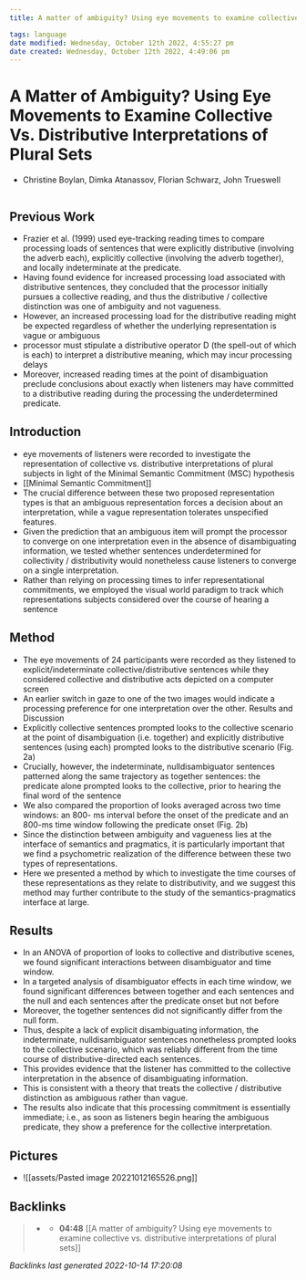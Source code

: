 ```yaml
---
title: A matter of ambiguity? Using eye movements to examine collective vs. distributive interpretations of plural sets

tags: language 
date modified: Wednesday, October 12th 2022, 4:55:27 pm
date created: Wednesday, October 12th 2022, 4:49:06 pm
---
```


# A Matter of Ambiguity? Using Eye Movements to Examine Collective Vs. Distributive Interpretations of Plural Sets
- Christine Boylan, Dimka Atanassov, Florian Schwarz, John Trueswell
```toc
```

## Previous Work
- Frazier et al. (1999) used eye-tracking reading times to compare processing loads of sentences that were explicitly distributive (involving the adverb each), explicitly collective (involving the adverb together), and locally indeterminate at the predicate.
- Having found evidence for increased processing load associated with distributive sentences, they concluded that the processor initially pursues a collective reading, and thus the distributive / collective distinction was one of ambiguity and not vagueness.
- However, an increased processing load for the distributive reading might be expected regardless of whether the underlying representation is vague or ambiguous
- processor must stipulate a distributive operator D (the spell-out of which is each) to interpret a distributive meaning, which may incur processing delays
- Moreover, increased reading times at the point of disambiguation preclude conclusions about exactly when listeners may have committed to a distributive reading during the processing the underdetermined predicate.

## Introduction
- eye movements of listeners were recorded to investigate the representation of collective vs. distributive interpretations of plural subjects in light of the Minimal Semantic Commitment (MSC) hypothesis
- [[Minimal Semantic Commitment]]
- The crucial difference between these two proposed representation types is that an ambiguous representation forces a decision about an interpretation, while a vague representation tolerates unspecified features.
- Given the prediction that an ambiguous item will prompt the processor to converge on one interpretation even in the absence of disambiguating information, we tested whether sentences underdetermined for collectivity / distributivity would nonetheless cause listeners to converge on a single interpretation.
- Rather than relying on processing times to infer representational commitments, we employed the visual world paradigm to track which representations subjects considered over the course of hearing a sentence

## Method
- The eye movements of 24 participants were recorded as they listened to explicit/indeterminate collective/distributive sentences while they considered collective and distributive acts depicted on a computer screen
- An earlier switch in gaze to one of the two images would indicate a processing preference for one interpretation over the other. Results and Discussion
- Explicitly collective sentences prompted looks to the collective scenario at the point of disambiguation (i.e. together) and explicitly distributive sentences (using each) prompted looks to the distributive scenario (Fig. 2a)
- Crucially, however, the indeterminate, nulldisambiguator sentences patterned along the same trajectory as together sentences: the predicate alone prompted looks to the collective, prior to hearing the final word of the sentence
- We also compared the proportion of looks averaged across two time windows: an 800- ms interval before the onset of the predicate and an 800-ms time window following the predicate onset (Fig. 2b)
- Since the distinction between ambiguity and vagueness lies at the interface of semantics and pragmatics, it is particularly important that we find a psychometric realization of the difference between these two types of representations.
- Here we presented a method by which to investigate the time courses of these representations as they relate to distributivity, and we suggest this method may further contribute to the study of the semantics-pragmatics interface at large.

## Results
- In an ANOVA of proportion of looks to collective and distributive scenes, we found significant interactions between disambiguator and time window.
- In a targeted analysis of disambiguator effects in each time window, we found significant differences between together and each sentences and the null and each sentences after the predicate onset but not before
- Moreover, the together sentences did not significantly differ from the null form.
- Thus, despite a lack of explicit disambiguating information, the indeterminate, nulldisambiguator sentences nonetheless prompted looks to the collective scenario, which was reliably different from the time course of distributive-directed each sentences.
- This provides evidence that the listener has committed to the collective interpretation in the absence of disambiguating information.
- This is consistent with a theory that treats the collective / distributive distinction as ambiguous rather than vague.
- The results also indicate that this processing commitment is essentially immediate; i.e., as soon as listeners begin hearing the ambiguous predicate, they show a preference for the collective interpretation.

## Pictures
- ![[assets/Pasted image 20221012165526.png]]

## Backlinks

> - [](journals/2022-10-12.md)
>   - **04:48** [[A matter of ambiguity? Using eye movements to examine collective vs. distributive interpretations of plural sets]]

_Backlinks last generated 2022-10-14 17:20:08_
